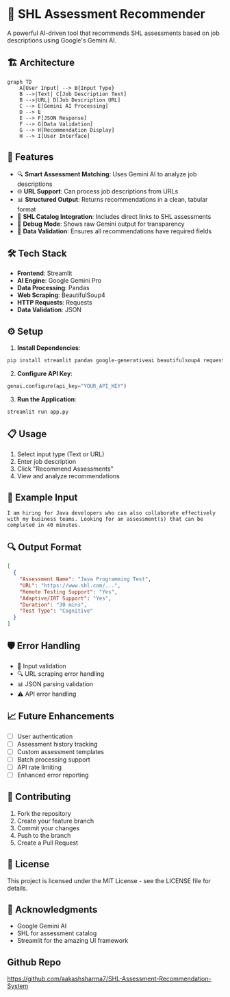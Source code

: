 # 🧠 SHL Assessment Recommender

A powerful AI-driven tool that recommends SHL assessments based on job descriptions using Google's Gemini AI.

## 🏗️ Architecture

```mermaid
graph TD
    A[User Input] --> B{Input Type}
    B -->|Text| C[Job Description Text]
    B -->|URL| D[Job Description URL]
    C --> E[Gemini AI Processing]
    D --> E
    E --> F[JSON Response]
    F --> G[Data Validation]
    G --> H[Recommendation Display]
    H --> I[User Interface]
```

## 🚀 Features

- 🔍 **Smart Assessment Matching**: Uses Gemini AI to analyze job descriptions
- 🌐 **URL Support**: Can process job descriptions from URLs
- 📊 **Structured Output**: Returns recommendations in a clean, tabular format
- 🔗 **SHL Catalog Integration**: Includes direct links to SHL assessments
- 🧪 **Debug Mode**: Shows raw Gemini output for transparency
- 🔄 **Data Validation**: Ensures all recommendations have required fields

## 🛠️ Tech Stack

- **Frontend**: Streamlit
- **AI Engine**: Google Gemini Pro
- **Data Processing**: Pandas
- **Web Scraping**: BeautifulSoup4
- **HTTP Requests**: Requests
- **Data Validation**: JSON

## ⚙️ Setup

1. **Install Dependencies**:
```bash
pip install streamlit pandas google-generativeai beautifulsoup4 requests
```

2. **Configure API Key**:
```python
genai.configure(api_key="YOUR_API_KEY")
```

3. **Run the Application**:
```bash
streamlit run app.py
```

## 📋 Usage

1. Select input type (Text or URL)
2. Enter job description
3. Click "Recommend Assessments"
4. View and analyze recommendations

## 🧪 Example Input

```text
I am hiring for Java developers who can also collaborate effectively with my business teams. Looking for an assessment(s) that can be completed in 40 minutes.
```

## 🔍 Output Format

```json
[
  {
    "Assessment Name": "Java Programming Test",
    "URL": "https://www.shl.com/...",
    "Remote Testing Support": "Yes",
    "Adaptive/IRT Support": "Yes",
    "Duration": "30 mins",
    "Test Type": "Cognitive"
  }
]
```

## 🛡️ Error Handling

- 🔄 Input validation
- 🔍 URL scraping error handling
- 📊 JSON parsing validation
- ⚠️ API error handling

## 📈 Future Enhancements

- [ ] User authentication
- [ ] Assessment history tracking
- [ ] Custom assessment templates
- [ ] Batch processing support
- [ ] API rate limiting
- [ ] Enhanced error reporting

## 🤝 Contributing

1. Fork the repository
2. Create your feature branch
3. Commit your changes
4. Push to the branch
5. Create a Pull Request

## 📝 License

This project is licensed under the MIT License - see the LICENSE file for details.

## 🙏 Acknowledgments

- Google Gemini AI
- SHL for assessment catalog
- Streamlit for the amazing UI framework 

## Github Repo

https://github.com/aakashsharma7/SHL-Assessment-Recommendation-System
